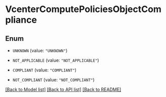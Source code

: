 # VcenterComputePoliciesObjectCompliance

## Enum


* `UNKNOWN` (value: `"UNKNOWN"`)

* `NOT_APPLICABLE` (value: `"NOT_APPLICABLE"`)

* `COMPLIANT` (value: `"COMPLIANT"`)

* `NOT_COMPLIANT` (value: `"NOT_COMPLIANT"`)


[[Back to Model list]](../README.md#documentation-for-models) [[Back to API list]](../README.md#documentation-for-api-endpoints) [[Back to README]](../README.md)


